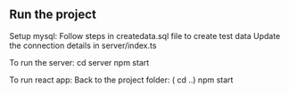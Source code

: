 ## Run the project

Setup mysql:
Follow steps in createdata.sql file to create test data
Update the connection details in server/index.ts

To run the server:
cd server
npm start

To run react app:
Back to the project folder: ( cd ..)
npm start
